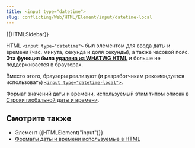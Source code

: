 ```yaml
---
title: <input type="datetime">
slug: conflicting/Web/HTML/Element/input/datetime-local
---
```

{{HTMLSidebar}}

HTML `<input type="datetime">` был элементом для ввода даты и времени (час, минута, секунда и доля секунды), а также часовой пояс. **Эта функция была [удалена из WHATWG HTML](https://github.com/whatwg/html/issues/336)** и больше не поддерживается в браузерах.

Вместо этого, браузеры реализуют (и разработчикам рекомендуется использовать) [`<input type="datetime-local">`](/ru/docs/Web/HTML/Element/input/datetime-local).

Формат значений даты и времени, используемый этим типом описан в [Строки глобальной даты и времени](/ru/docs/Web/HTML/Date_and_time_formats#строки_глобальной_даты_и_времени).

## Смотрите также

- Элемент {{HTMLElement("input")}}
- [Форматы даты и времени используемые в HTML](/ru/docs/Web/HTML/Date_and_time_formats)
